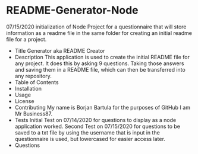 # README-Generator-Node

07/15/2020 initialization of Node Project for a questionnaire that will store information as a readme file in the same folder for creating an initial readme file for a project.

- Title
  Generator aka README Creator
- Description
  This application is used to create the initial README file for any project. It does this by asking 9 questions. Taking those answers and saving them in a README file, which can then be transferred into any repository.
- Table of Contents
- Installation
- Usage
- License
- Contributing
  My name is Borjan Bartula for the purposes of GitHub I am Mr Business87.
- Tests
  Initial Test on 07/14/2020 for questions to display as a node application worked.
  Second Test on 07/15/2020 for questions to be saved to a txt file by using the username that is input in the questionnaire is used, but lowercased for easier access later.
- Questions
